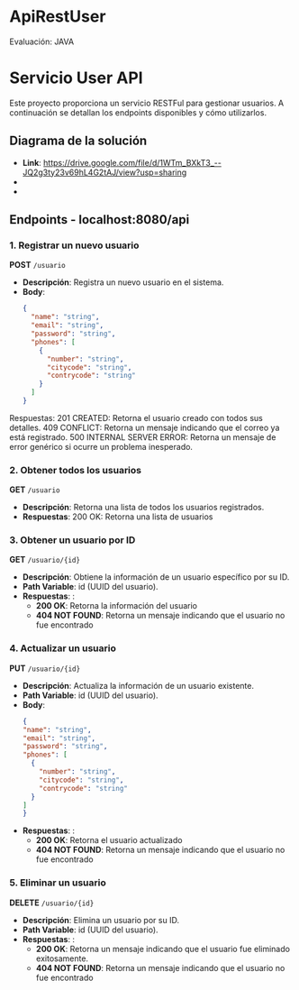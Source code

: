 # ApiRestUser
Evaluación: JAVA

# Servicio User  API

Este proyecto proporciona un servicio RESTFul para gestionar usuarios. A continuación se detallan los endpoints disponibles y cómo utilizarlos.

## Diagrama de la solución

- **Link**: https://drive.google.com/file/d/1WTm_BXkT3_--JQ2g3ty23v69hL4G2tAJ/view?usp=sharing
- 
- 

## Endpoints -  localhost:8080/api

### 1. Registrar un nuevo usuario

**POST** `/usuario`

- **Descripción**: Registra un nuevo usuario en el sistema.
- **Body**:
  ```json
  {
    "name": "string",
    "email": "string",
    "password": "string",
    "phones": [
      {
        "number": "string",
        "citycode": "string",
        "contrycode": "string"
      }
    ]
  }

Respuestas:
201 CREATED: Retorna el usuario creado con todos sus detalles.
409 CONFLICT: Retorna un mensaje indicando que el correo ya está registrado.
500 INTERNAL SERVER ERROR: Retorna un mensaje de error genérico si ocurre un problema inesperado.

### 2. Obtener todos los usuarios

**GET** `/usuario`

- **Descripción**: Retorna una lista de todos los usuarios registrados.
- **Respuestas**: 200 OK: Retorna una lista de usuarios

### 3. Obtener un usuario por ID

**GET** `/usuario/{id}`

- **Descripción**: Obtiene la información de un usuario específico por su ID.
- **Path Variable**: id (UUID del usuario).
- **Respuestas**: : 
  - **200 OK**: Retorna la información del usuario
  - **404 NOT FOUND**: Retorna un mensaje indicando que el usuario no fue encontrado

### 4. Actualizar un usuario

**PUT** `/usuario/{id}`

- **Descripción**: Actualiza la información de un usuario existente.
- **Path Variable**: id (UUID del usuario).
- **Body**:
  ```json
  {
  "name": "string",
  "email": "string",
  "password": "string",
  "phones": [
    {
      "number": "string",
      "citycode": "string",
      "contrycode": "string"
    }
  ]
  }

- **Respuestas**: :
  - **200 OK**: Retorna el usuario actualizado
  - **404 NOT FOUND**: Retorna un mensaje indicando que el usuario no fue encontrado


### 5. Eliminar un usuario

**DELETE** `/usuario/{id}`

- **Descripción**: Elimina un usuario por su ID.
- **Path Variable**: id (UUID del usuario).
- **Respuestas**: :
  - **200 OK**: Retorna un mensaje indicando que el usuario fue eliminado exitosamente.
  - **404 NOT FOUND**: Retorna un mensaje indicando que el usuario no fue encontrado
